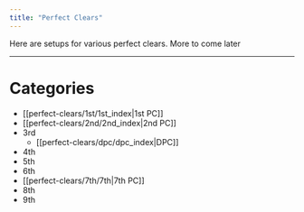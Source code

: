 ```yaml
---
title: "Perfect Clears"
---
```

Here are setups for various perfect clears. More to come later
___
# Categories
- [[perfect-clears/1st/1st_index|1st PC]]
- [[perfect-clears/2nd/2nd_index|2nd PC]]
- 3rd
	- [[perfect-clears/dpc/dpc_index|DPC]]
- 4th
- 5th
- 6th
- [[perfect-clears/7th/7th|7th PC]]
- 8th
- 9th